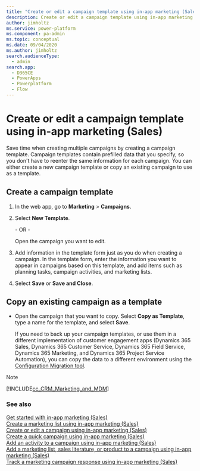 ```yaml
---
title: "Create or edit a campaign template using in-app marketing (Sales)  | MicrosoftDocs"
description: Create or edit a campaign template using in-app marketing (Sales)
author: jimholtz
ms.service: power-platform
ms.component: pa-admin
ms.topic: conceptual
ms.date: 09/04/2020
ms.author: jimholtz
search.audienceType: 
  - admin
search.app:
  - D365CE
  - PowerApps
  - Powerplatform
  - Flow
---
```

# Create or edit a campaign template using in-app marketing (Sales)

<!-- legacy procedure -->

Save time when creating multiple campaigns by creating a campaign template. Campaign templates contain prefilled data that you specify, so you don't have to reenter the same information for each campaign. You can either create a new campaign template or copy an existing campaign to use as a template.  
  
## Create a campaign template  
  
1. In the web app, go to **Marketing** > **Campaigns**.
  
2. Select **New Template**.  
  
    \- OR -  
  
    Open the campaign you want to edit.  
  
3. Add information in the template form just as you do when creating a campaign. In the template form, enter the information you want to appear in campaigns based on this template, and add items such as planning tasks, campaign activities, and marketing lists.  
  
4. Select **Save** or **Save and Close**.  
  
## Copy an existing campaign as a template  
  
- Open the campaign that you want to copy. Select **Copy as Template**, type a name for the template, and select **Save**.  
  
  If you need to back up your campaign templates, or use them in a different implementation of customer engagement apps (Dynamics 365 Sales, Dynamics 365 Customer Service, Dynamics 365 Field Service, Dynamics 365 Marketing, and Dynamics 365 Project Service Automation), you can copy the data to a different environment using the [Configuration Migration tool](manage-configuration-data.md).

> [!NOTE]
> [!INCLUDE[cc_CRM_Marketing_and_MDM](../includes/cc-crm-marketing-and-mdm.md)] 
  
### See also  
 [Get started with in-app marketing (Sales)](https://docs.microsoft.com/dynamics365/sales-enterprise/get-started-app-marketing-sales)   
 [Create a marketing list using in-app marketing (Sales)](https://docs.microsoft.com/dynamics365/sales-enterprise/create-marketing-list-using-app-marketing-sales)   
 [Create or edit a campaign using in-app marketing (Sales)](https://docs.microsoft.com/dynamics365/sales-enterprise/create-edit-campaign-using-app-marketing-sales)   
 [Create a quick campaign using in-app marketing (Sales)](https://docs.microsoft.com/dynamics365/sales-enterprise/create-quick-campaign-using-app-marketing-sales)   
 [Add an activity to a campaign using in-app marketing (Sales)](https://docs.microsoft.com/dynamics365/sales-enterprise/add-activity-campaign-using-app-marketing-sales)   
 [Add a marketing list, sales literature, or product to a campaign using in-app marketing (Sales)](https://docs.microsoft.com/dynamics365/sales-enterprise/add-marketing-list-sales-literature-product-campaign-using-app-marketing-sales)   
 [Track a marketing campaign response using in-app marketing (Sales)](https://docs.microsoft.com/dynamics365/sales-enterprise/track-marketing-campaign-response-using-app-marketing-sales)   
